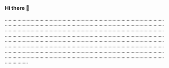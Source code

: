 ### Hi there 👋

..................................................................................................................................................................................................................................................................................................................................................................................................................................................................................................................................................................................................................................................................................................................................................................................................................................................................................................................................................................................................................................................